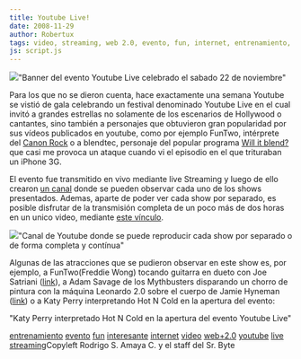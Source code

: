 ```yaml
---
title: Youtube Live!
date: 2008-11-29
author: Robertux
tags: video, streaming, web 2.0, evento, fun, internet, entrenamiento, interesante, live, youtube
js: script.js
---
```


[![](http://2.bp.blogspot.com/_jH77WNrMVRA/STCY9hCB0OI/AAAAAAAAExY/dqRTcD-1kAY/s400/YouTube+-+Live%27s+Channel.png)](http://2.bp.blogspot.com/_jH77WNrMVRA/STCY9hCB0OI/AAAAAAAAExY/dqRTcD-1kAY/s1600-h/YouTube+-+Live%27s+Channel.png)"Banner del evento Youtube
      Live celebrado el sabado 22 de noviembre"

Para los que no se dieron cuenta, hace exactamente una semana
      Youtube se vistió de gala celebrando un festival denominado Youtube Live en el cual invitó a
      grandes estrellas no solamente de los escenarios de Hollywood o cantantes, sino también a
      personajes que obtuvieron gran popularidad por sus vídeos publicados en youtube, como por
      ejemplo FunTwo, intérprete del [Canon Rock](http://www.youtube.com/watch?v=QjA5faZF1A8&feature=related) o a blendtec, personaje del popular programa [Will it blend?](http://www.willitblend.com/) que casi me provoca un ataque
      cuando vi el episodio en el que trituraban un iPhone 3G.

El evento fue
      transmitido en vivo mediante live Streaming y luego de ello crearon [un canal](http://www.youtube.com/user/Live) donde se pueden observar cada
      uno de los shows presentados. Ademas, aparte de poder ver cada show por separado, es posible
      disfrutar de la transmisión completa de un poco más de dos horas en un unico video, mediante
      [este vínculo](http://www.youtube.com/watch?v=wTnsBP9u-TQ).

[![](http://4.bp.blogspot.com/_jH77WNrMVRA/STCa_1cKmoI/AAAAAAAAExg/TW8OmoWUMEA/s400/YoutubeLive.png)](http://4.bp.blogspot.com/_jH77WNrMVRA/STCa_1cKmoI/AAAAAAAAExg/TW8OmoWUMEA/s1600-h/YoutubeLive.png)"Canal de Youtube donde se
      puede reproducir cada show por separado o de forma completa y contínua"

Algunas de las atracciones que se
      pudieron observar en este show es, por ejemplo, a FunTwo(Freddie Wong) tocando guitarra en
      dueto con Joe Satriani ([link](http://www.youtube.com/watch?v=OBHfb2sVWV4)), a Adam Savage de los
      Mythbusters disparando un chorro de pintura con la máquina Leonardo 2.0 sobre el cuerpo de
      Jamie Hyneman ([link](http://www.youtube.com/watch?v=7A0sjIh6_YQ)) o a
      Katy Perry interpretando Hot N Cold en la apertura del evento:

"Katy Perry interpretado Hot N Cold en
      la apertura del evento Youtube Live"

[entrenamiento](http://www.blogalaxia.com/tags/entrenamiento) [evento](http://www.blogalaxia.com/tags/evento) [fun](http://www.blogalaxia.com/tags/fun) [interesante](http://www.blogalaxia.com/tags/interesante) [internet](http://www.blogalaxia.com/tags/internet) [video](http://www.blogalaxia.com/tags/video) [web+2.0](http://www.blogalaxia.com/tags/web+2.0) [youtube](http://www.blogalaxia.com/tags/youtube) [live](http://www.blogalaxia.com/tags/live) [streaming](http://www.blogalaxia.com/tags/streaming)Copyleft Rodrigo S. Amaya C. y el staff del Sr.
      Byte